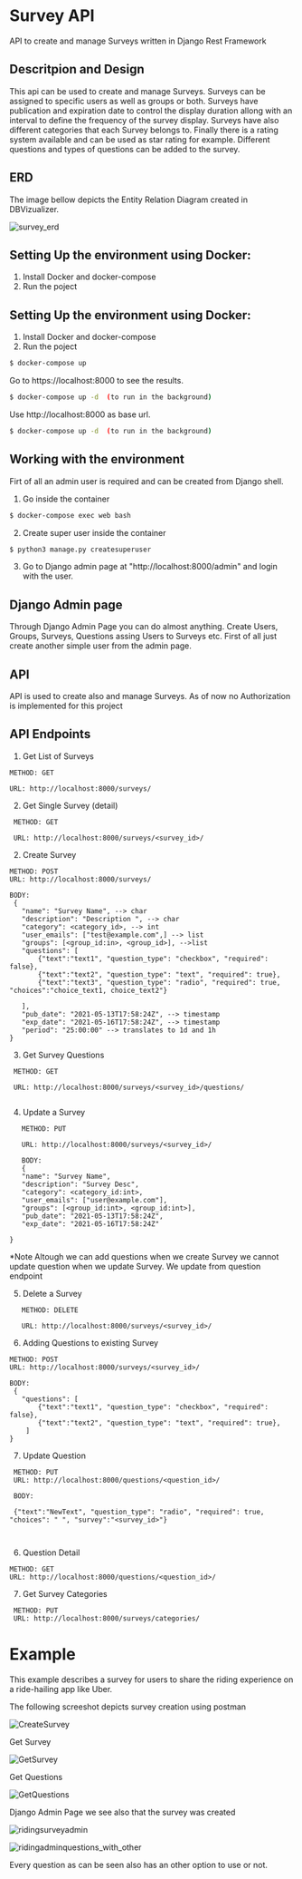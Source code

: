 # Survey API
API to create and manage Surveys written in Django Rest Framework

## Descritpion and Design

This api can be used to create and manage Surveys. Surveys can be assigned to specific users as well as groups or both. 
Surveys have publication and expiration date to control the display duration allong with an interval to define the frequency of the survey display.
Surveys have also different categories that each Survey belongs to. Finally there is a rating system available and can be used as star rating for example.
Different questions and types of questions can be added to the survey. 

## ERD

The image bellow depicts the Entity Relation Diagram created in DBVizualizer.


![survey_erd](https://user-images.githubusercontent.com/14307335/117629841-3dc3b400-b183-11eb-97b6-1f3a7fd3708f.jpg)


## Setting Up the environment using Docker:

1. Install Docker and docker-compose
2. Run the poject
## Setting Up the environment using Docker:

1. Install Docker and docker-compose
2. Run the poject
```bash
$ docker-compose up
```
Go to https://localhost:8000 to see the results.

```bash
$ docker-compose up -d  (to run in the background)
```
Use http://localhost:8000 as base url.

```bash
$ docker-compose up -d  (to run in the background)
```

## Working with the environment

Firt of all an admin user is required and can be created from Django shell.

1. Go inside the container 

```bash
$ docker-compose exec web bash  
```
2. Create super user inside the container

```bash
$ python3 manage.py createsuperuser
```
3. Go to Django admin page at "http://localhost:8000/admin" and login with the user.

## Django Admin page

Through Django Admin Page you can do almost anything. Create Users, Groups, Surveys, Questions assing Users to Surveys etc.
First of all just create another simple user from the admin page.

## API 

API is used to create also and manage Surveys. As of now no Authorization is implemented for this project

## API Endpoints


1. Get List of Surveys
  ```
  METHOD: GET

  URL: http://localhost:8000/surveys/
  ```
 2. Get Single Survey (detail)
 
   ```
    METHOD: GET

    URL: http://localhost:8000/surveys/<survey_id>/
   ```
 2. Create Survey
 
 ```
 METHOD: POST
 URL: http://localhost:8000/surveys/
 
 BODY:
  {
    "name": "Survey Name", --> char
    "description": "Description ", --> char
    "category": <category_id>, --> int
    "user_emails": ["test@example.com",] --> list 
    "groups": [<group_id:in>, <group_id>], -->list
    "questions": [
        {"text":"text1", "question_type": "checkbox", "required": false},
        {"text":"text2", "question_type": "text", "required": true},
        {"text":"text3", "question_type": "radio", "required": true, "choices":"choice_text1, choice_text2"}

    ],
    "pub_date": "2021-05-13T17:58:24Z", --> timestamp
    "exp_date": "2021-05-16T17:58:24Z", --> timestamp
    "period": "25:00:00" --> translates to 1d and 1h
}
 ```
 
 
 3. Get Survey Questions

 
   ```
    METHOD: GET

    URL: http://localhost:8000/surveys/<survey_id>/questions/
    
   ```
 
 4. Update a Survey
 
 ```
    METHOD: PUT

    URL: http://localhost:8000/surveys/<survey_id>/
    
    BODY: 
    {
    "name": "Survey Name",
    "description": "Survey Desc",
    "category": <category_id:int>,
    "user_emails": ["user@example.com"],
    "groups": [<group_id:int>, <group_id:int>],
    "pub_date": "2021-05-13T17:58:24Z",
    "exp_date": "2021-05-16T17:58:24Z"
    
}
 
 ```
 *Note Altough we can add questions when we create Survey we cannot update question when we update Survey. We update from question endpoint
   
 5. Delete a Survey
 ```
    METHOD: DELETE

    URL: http://localhost:8000/surveys/<survey_id>/
 ```
 
 
 6. Adding Questions to existing Survey
 
 ```
 METHOD: POST
 URL: http://localhost:8000/surveys/<survey_id>/
 
 BODY:
  {
    "questions": [
        {"text":"text1", "question_type": "checkbox", "required": false},
        {"text":"text2", "question_type": "text", "required": true},
     ]
}
 ```
 
 7. Update Question

```
 METHOD: PUT
 URL: http://localhost:8000/questions/<question_id>/
 
 BODY:
 
 {"text":"NewText", "question_type": "radio", "required": true, "choices": " ", "survey":"<survey_id>"}

 
```
6. Question Detail
 ```
 METHOD: GET
 URL: http://localhost:8000/questions/<question_id>/
 ```

7. Get Survey Categories
```
 METHOD: PUT
 URL: http://localhost:8000/surveys/categories/
```

# Example
This example describes a survey for users to share the riding experience on a ride-hailing app like Uber.

The following screeshot depicts survey creation using postman

![CreateSurvey](https://user-images.githubusercontent.com/14307335/117658221-298faf00-b1a3-11eb-9061-ba42ba40efd8.JPG)

Get Survey

![GetSurvey](https://user-images.githubusercontent.com/14307335/117659076-29dc7a00-b1a4-11eb-855d-46537136ce09.JPG)

Get Questions

![GetQuestions](https://user-images.githubusercontent.com/14307335/117659124-3bbe1d00-b1a4-11eb-9737-2e7daa83e379.JPG)

Django Admin Page we see also that the survey was created

![ridingsurveyadmin](https://user-images.githubusercontent.com/14307335/117659169-48db0c00-b1a4-11eb-80e8-d9e784f7ad9a.JPG)

![ridingadminquestions_with_other](https://user-images.githubusercontent.com/14307335/117659260-66a87100-b1a4-11eb-84c2-b8ba76e11f87.JPG)

Every question as can be seen also has an other option to use or not.

